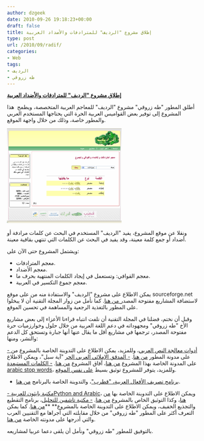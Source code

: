 ```yaml
---
author: dzgeek
date: 2010-09-26 19:18:23+00:00
draft: false
title: إطلاق مشروع "الرديف" للمترادفات والأضداد العربية
type: post
url: /2010/09/radif/
categories:
- Web
tags:
- الرديف
- طه زروقي
---
```


**[إطلاق مشروع "الرديف" للمترادفات والأضداد العربية](https://www.it-scoop.com/2010/09/radif/)**




أطلق المطور "طه زروقي" مشروع "الرديف" للمعاجم العربية المتخصصة، ويطمح  هذا المشروع إلى توفير بعض القواميس العربية الحرة التي يحتاجها المستخدم العربي والمطور خاصة، وذلك من خلال واجهة الموقع.




[![](radif-small.png)
](https://www.it-scoop.com/2010/09/radif/)


ونقلا عن موقع المشروع، يفيد "الرديف" المستخدم في البحث عن كلمات  مرادفة أو أضداد  			   أو جمع كلمة معينة، وقد يفيد في البحث عن الكلمات التي تنتهي بقافية معينة.

ويشتمل المشروع حتى الآن على:

- معجم المترادفات.
- معجم الأضداد.
- معجم القوافي: وتستعمل في إيجاد الكلمات المنتهية بحرف ما.
- معجم جموع التكسير في العربية.

يمكن الاطلاع على مشروع "الرديف" والاستفادة منه من على موقع sourceforge.net لاستضافة المشاريع مفتوحة المصدر[ من هنا](http://radif.sourceforge.net).
كما نأمل من زوار المجلة التقنية أن لا يبخلوا على المطور بالتغذية الرجعية والمساهمة في تحسين الموقع.



وقبل أن نختم، فضلنا في المجلة التقنية أن نلفت انتباه قراءنا الأعزاء إلى بعض مشاريع الأخ "طه زروقي" ومجهوداته في دعم اللغة العربية من خلال حلول وخوارزميات حرة مفتوحة المصدر، ترجمها في مشاريع أقل ما يقال عنها أنها جبارة وتستحق كل الدعم والنشر، ومنها:

[- أدوات معالجة النص العربي](http://adawaty.appspot.com/)، وللمزيد، يمكن الاطلاع على التدوينة الخاصة بالمشروع من على مدونة المطور [من هنا](http://tahadz.wordpress.com/2010/03/07/adawat/).
[- المدقق الإملائي العربي الحر](http://ayaspell.sf.net/) "آية سبل"، ويمكن الاطلاع على المدونة الخاصة بهذا المشروع [من هنا](http://ayaspell.blogspot.com/)، آفاق المشروع [من هنا](http://tahadz.wordpress.com/2010/05/09/ayaspell/).
[- الكلمات المستبعدة arabic stop words](http://arabicstopwords.sf.net/)، وللمزيد، يتوفر للمشروع توثيق بسيط [على نفس الموقع](http://arabicstopwords.sourceforge.net/?content=doc).

- [برنامج تصريف الأفعال العربية، "قطرب"](http://qutrub.arabeyes.org/)، والتدوينة الخاصة بالبرنامج [من هنا](http://tahadz.wordpress.com/2009/12/19/%D9%82%D8%B7%D8%B1%D8%A8-%D8%A8%D8%B1%D9%86%D8%A7%D9%85%D8%AC-%D9%84%D8%AA%D8%B5%D8%B1%D9%8A%D9%81-%D8%A3%D9%81%D8%B9%D8%A7%D9%84-%D8%A7%D9%84%D9%84%D8%BA%D8%A9-%D8%A7%D9%84%D8%B9%D8%B1%D8%A8%D9%8A/).

[- مكتبة بايثون للعربيةPython and Arabic](http://pypi.python.org/pypi/PyArabic/)، ويمكن الاطلاع على التدوينة الخاصة بها [من هنا](http://tahadz.wordpress.com/2010/03/07/%D9%85%D9%83%D8%AA%D8%A8%D8%A9-%D8%A8%D8%A7%D9%8A%D8%AB%D9%88%D9%86-%D9%84%D9%84%D8%B9%D8%B1%D8%A8%D9%8A%D8%A9/)، وكذا التوثيق الخاص بالمشروع [من هنا](http://packages.python.org/PyArabic).
[- مكتبة تاشفين للتحليل](http://pypi.python.org/pypi/Tashaphyne/)، برنامج التقطيع والتجذيع الخفيف، ويمكن الاطلاع على التدوينة الخاصة بالمشروع** **[من هنا](http://tahadz.wordpress.com/2010/03/07/%D8%A5%D8%B7%D9%84%D8%A7%D9%82-%D9%85%D8%B4%D8%B1%D9%88%D8%B9-%D8%AA%D8%A7%D8%B4%D9%81%D9%8A%D9%86/).
كما يمكن التعرف أكثر على المطور "طه زروقي" من خلال مقابلته التي أجراها مع التقنيين العرب والتي أدرجها على مدونته الخاصة [من هنا](http://tahadz.wordpress.com/2010/03/11/interv/).

بالتوفيق للمطور "طه زروقي" ونأمل أن يلقى دعما عربيا لمشاريعه.
